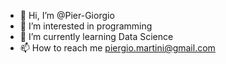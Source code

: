 - 👋 Hi, I’m @Pier-Giorgio
- 👀 I’m interested in programming
- 🌱 I’m currently learning Data Science
- 📫 How to reach me piergio.martini@gmail.com

<!---
Pier-Giorgio/Pier-Giorgio is a ✨ special ✨ repository because its `README.md` (this file) appears on your GitHub profile.
You can click the Preview link to take a look at your changes.
--->
